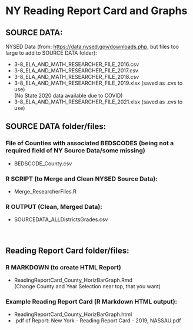 # NY Reading Report Card and Graphs  
## SOURCE DATA:
NYSED Data (from: https://data.nysed.gov/downloads.php, but files too large to add to SOURCE DATA folder):
- 3-8_ELA_AND_MATH_RESEARCHER_FILE_2016.csv  
- 3-8_ELA_AND_MATH_RESEARCHER_FILE_2017.csv  
- 3-8_ELA_AND_MATH_RESEARCHER_FILE_2018.csv  
- 3-8_ELA_AND_MATH_RESEARCHER_FILE_2019.xlsx  (saved as .cvs to use)  
(No State 2020 data available due to COVID)  
- 3-8_ELA_AND_MATH_RESEARCHER_FILE_2021.xlsx  (saved as .cvs to use)  

## SOURCE DATA folder/files:
### File of Counties with associated BEDSCODES (being not a required field of NY Source Data/some missing)  
- BEDSCODE_County.csv  

### R SCRIPT (to Merge and Clean NYSED Source Data):  
- Merge_ResearcherFiles.R  

### R OUTPUT (Clean, Merged Data):  
- SOURCEDATA_ALLDistrictsGrades.csv  
<br></br>

## Reading Report Card folder/files:

### R MARKDOWN (to create HTML Report)
- ReadingReportCard_County_HorizBarGraph.Rmd  
(Change County and Year Selection near top, that you want)

### Example Reading Report Card (R Markdown HTML output):
- ReadingReportCard_County_HorizBarGraph.html
- .pdf of Report: New York - Reading Report Card - 2019, NASSAU.pdf
